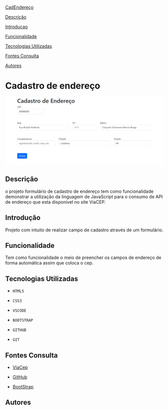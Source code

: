 [CadEndereço](#cadastro-endereço)  

[Descrição](#descrição)  

[Introduçao](#introdução)  

[Funcionalidade](#funcionalidade)  

[Tecnologias Utilizadas](#tecnologias-utilizadas)  

[Fontes Consulta](#fontes-consulta)  

[Autores](#autores)  

 

# Cadastro de endereço

![Capa do projeto](capa_files/capa_png%20(2).jpeg)

## Descrição
o projeto formulário de cadastro de endereço tem como funcionalidade demonstrar a utilização da linguagem de JavaScript para o consumo de API de endereço que esta disponível no site ViaCEP.
 

## Introdução
Projeto com intuito de realizar campo de cadastro através de um formulário.

## Funcionalidade
Tem como funcionalidade o meio de preencher os campos de endereço de forma automática assim que coloca o cep.

## Tecnologias Utilizadas

* ``HTML5``

* ``CSS3``

* ``VSCODE``

* ``BOOTSTRAP``

* ``GITHUB``

* ``GIT``

## Fontes Consulta

* [ViaCep](http://viacep.com.br/ws/$%7Bcep.value%7D/json/`)

 

* [GitHub](https://leonardossrocha.github.io/projeto-CadEndereco/)

 

* [BootStrap](https://getbootstrap.com/docs/5.0/forms/layout/#gutters)

## Autores
